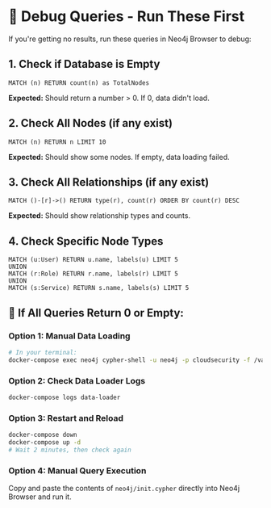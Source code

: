 # 🐛 Debug Queries - Run These First

If you're getting no results, run these queries in Neo4j Browser to debug:

## 1. Check if Database is Empty
```cypher
MATCH (n) RETURN count(n) as TotalNodes
```
**Expected:** Should return a number > 0. If 0, data didn't load.

## 2. Check All Nodes (if any exist)
```cypher
MATCH (n) RETURN n LIMIT 10
```
**Expected:** Should show some nodes. If empty, data loading failed.

## 3. Check All Relationships (if any exist)
```cypher
MATCH ()-[r]->() RETURN type(r), count(r) ORDER BY count(r) DESC
```
**Expected:** Should show relationship types and counts.

## 4. Check Specific Node Types
```cypher
MATCH (u:User) RETURN u.name, labels(u) LIMIT 5
UNION
MATCH (r:Role) RETURN r.name, labels(r) LIMIT 5
UNION  
MATCH (s:Service) RETURN s.name, labels(s) LIMIT 5
```

## 🚨 If All Queries Return 0 or Empty:

### Option 1: Manual Data Loading
```bash
# In your terminal:
docker-compose exec neo4j cypher-shell -u neo4j -p cloudsecurity -f /var/lib/neo4j/import/init.cypher
```

### Option 2: Check Data Loader Logs
```bash
docker-compose logs data-loader
```

### Option 3: Restart and Reload
```bash
docker-compose down
docker-compose up -d
# Wait 2 minutes, then check again
```

### Option 4: Manual Query Execution
Copy and paste the contents of `neo4j/init.cypher` directly into Neo4j Browser and run it.